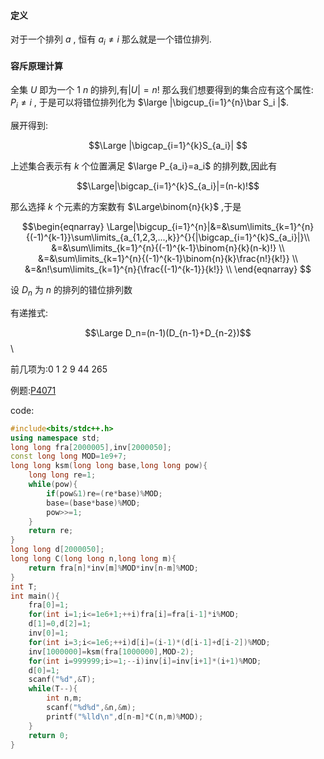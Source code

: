#### 定义

对于一个排列 $a$ , 恒有 $a_i\ne i$ 那么就是一个错位排列.

#### 容斥原理计算

全集 $U$ 即为一个 $1~n$ 的排列,有$|U|=n!$ 那么我们想要得到的集合应有这个属性: $P_i \ne i$ , 于是可以将错位排列化为 $\large |\bigcup_{i=1}^{n}\bar S_i |$.

展开得到:

$$\Large |\bigcap_{i=1}^{k}S_{a_i}| $$


上述集合表示有 $k$ 个位置满足 $\large P_{a_i}=a_i$ 的排列数,因此有

$$\Large|\bigcap_{i=1}^{k}S_{a_i}|=(n-k)!$$

那么选择 $k$ 个元素的方案数有 $\Large\binom{n}{k}$ ,于是

$$\begin{eqnarray} 
\Large|\bigcup_{i=1}^{n}|&=&\sum\limits_{k=1}^{n}{(-1)^{k-1}}\sum\limits_{a_{1,2,3,...,k}}^{}{|\bigcap_{i=1}^{k}S_{a_i}|}\\
&=&\sum\limits_{k=1}^{n}{(-1)^{k-1}\binom{n}{k}(n-k)!}
\\
&=&\sum\limits_{k=1}^{n}{(-1)^{k-1}\binom{n}{k}\frac{n!}{k!}}
\\
&=&n!\sum\limits_{k=1}^{n}{\frac{(-1)^{k-1}}{k!}}
\\
\end{eqnarray}
$$

设 $D_n$ 为 $n$ 的排列的错位排列数

有递推式:

$$\Large D_n=(n-1)(D_{n-1}+D_{n-2})$$\

前几项为:0 1 2 9 44 265

例题:[P4071](https://www.luogu.com.cn/problem/P4071)

code:
```cpp
#include<bits/stdc++.h>
using namespace std;
long long fra[2000005],inv[2000050];
const long long MOD=1e9+7;
long long ksm(long long base,long long pow){
    long long re=1;
    while(pow){
        if(pow&1)re=(re*base)%MOD;
        base=(base*base)%MOD;
        pow>>=1;
    }
    return re;
}
long long d[2000050];
long long C(long long n,long long m){
    return fra[n]*inv[m]%MOD*inv[n-m]%MOD;
}
int T;
int main(){
    fra[0]=1;
    for(int i=1;i<=1e6+1;++i)fra[i]=fra[i-1]*i%MOD;
    d[1]=0,d[2]=1;
    inv[0]=1;
    for(int i=3;i<=1e6;++i)d[i]=(i-1)*(d[i-1]+d[i-2])%MOD;
    inv[1000000]=ksm(fra[1000000],MOD-2);
    for(int i=999999;i>=1;--i)inv[i]=inv[i+1]*(i+1)%MOD;
    d[0]=1;
    scanf("%d",&T);
    while(T--){
        int n,m;
        scanf("%d%d",&n,&m);
        printf("%lld\n",d[n-m]*C(n,m)%MOD);
    }
    return 0;
}
```